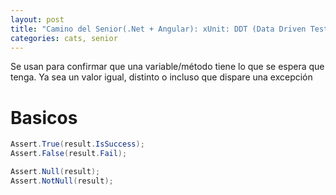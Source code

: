 ```yaml
---
layout: post
title: "Camino del Senior(.Net + Angular): xUnit: DDT (Data Driven Tests)"
categories: cats, senior
---
```


Se usan para confirmar que una variable/método tiene <!--more-->lo que se espera que tenga. Ya sea un valor igual, distinto o incluso que dispare una excepción

# Basicos
```csharp
Assert.True(result.IsSuccess);
Assert.False(result.Fail);

Assert.Null(result);
Assert.NotNull(result);
```
